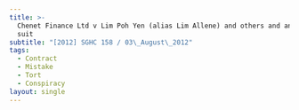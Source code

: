 ```yaml
---
title: >-
  Chenet Finance Ltd v Lim Poh Yen (alias Lim Allene) and others and another
  suit
subtitle: "[2012] SGHC 158 / 03\_August\_2012"
tags:
  - Contract
  - Mistake
  - Tort
  - Conspiracy
layout: single
---
```


